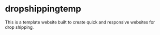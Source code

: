 # dropshippingtemp
This is a template website built to create quick and responsive websites for drop shipping.
